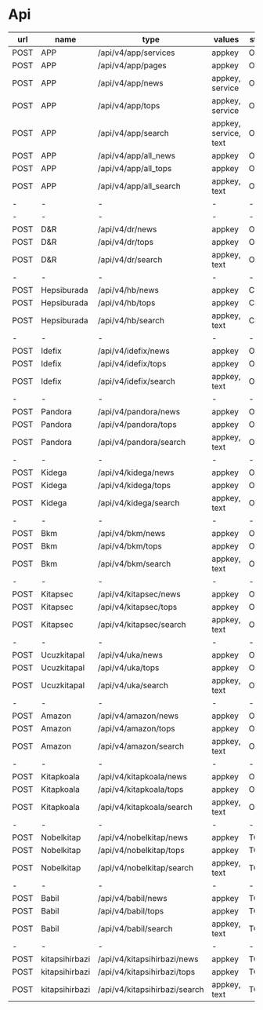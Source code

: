 # Api

| url | name | type | values | status | 
| --- | ---  | ---  |   ---  | --- |
| POST | APP | /api/v4/app/services | appkey | OK |
| POST | APP | /api/v4/app/pages | appkey | OK |
| POST | APP | /api/v4/app/news | appkey, service | OK |
| POST | APP | /api/v4/app/tops | appkey, service | OK |
| POST | APP | /api/v4/app/search | appkey, service, text | OK |
| POST | APP | /api/v4/app/all_news | appkey | OK |
| POST | APP | /api/v4/app/all_tops | appkey | OK |
| POST | APP | /api/v4/app/all_search | appkey, text | OK |
| - | -  | -  | -  | - |
| - | -  | -  | -  | - |
| POST | D&R | /api/v4/dr/news | appkey | OK |
| POST | D&R | /api/v4/dr/tops | appkey | OK |
| POST | D&R | /api/v4/dr/search | appkey, text | OK |
| - | -  | -  | -  | - |
| POST | Hepsiburada | /api/v4/hb/news | appkey | CLOSE |
| POST | Hepsiburada | /api/v4/hb/tops | appkey | CLOSE |
| POST | Hepsiburada | /api/v4/hb/search | appkey, text | CLOSE |
| - | -  | -  | -  | - |
| POST | Idefix | /api/v4/idefix/news | appkey | OK |
| POST | Idefix | /api/v4/idefix/tops | appkey | OK |
| POST | Idefix | /api/v4/idefix/search | appkey, text | OK |
| - | -  | -  | -  | - |
| POST | Pandora | /api/v4/pandora/news | appkey | OK |
| POST | Pandora | /api/v4/pandora/tops | appkey | OK |
| POST | Pandora | /api/v4/pandora/search | appkey, text | OK |
| - | -  | -  | -  | - |
| POST | Kidega | /api/v4/kidega/news | appkey | OK |
| POST | Kidega | /api/v4/kidega/tops | appkey | OK |
| POST | Kidega | /api/v4/kidega/search | appkey, text | OK |
| - | -  | -  | -  | - |
| POST | Bkm | /api/v4/bkm/news | appkey | OK |
| POST | Bkm | /api/v4/bkm/tops | appkey | OK |
| POST | Bkm | /api/v4/bkm/search | appkey, text | OK |
| - | -  | -  | -  | - |
| POST | Kitapsec | /api/v4/kitapsec/news | appkey | OK |
| POST | Kitapsec | /api/v4/kitapsec/tops | appkey | OK |
| POST | Kitapsec | /api/v4/kitapsec/search | appkey, text | OK |
| - | -  | -  | -  | - |
| POST | Ucuzkitapal | /api/v4/uka/news | appkey | OK |
| POST | Ucuzkitapal | /api/v4/uka/tops | appkey | OK |
| POST | Ucuzkitapal | /api/v4/uka/search | appkey, text | OK |
| - | -  | -  | -  | - |
| POST | Amazon | /api/v4/amazon/news | appkey | OK |
| POST | Amazon | /api/v4/amazon/tops | appkey | OK |
| POST | Amazon | /api/v4/amazon/search | appkey, text | OK |
| - | -  | -  | -  | - |
| POST | Kitapkoala | /api/v4/kitapkoala/news | appkey | OK |
| POST | Kitapkoala | /api/v4/kitapkoala/tops | appkey | OK |
| POST | Kitapkoala | /api/v4/kitapkoala/search | appkey, text | OK |
| - | -  | -  | -  | - |
| POST | Nobelkitap | /api/v4/nobelkitap/news | appkey | TODO |
| POST | Nobelkitap | /api/v4/nobelkitap/tops | appkey | TODO |
| POST | Nobelkitap | /api/v4/nobelkitap/search | appkey, text | TODO |
| - | -  | -  | -  | - |
| POST | Babil | /api/v4/babil/news | appkey | TODO |
| POST | Babil | /api/v4/babil/tops | appkey | TODO |
| POST | Babil | /api/v4/babil/search | appkey, text | TODO |
| - | -  | -  | -  | - |
| POST | kitapsihirbazi | /api/v4/kitapsihirbazi/news | appkey | TODO |
| POST | kitapsihirbazi | /api/v4/kitapsihirbazi/tops | appkey | TODO |
| POST | kitapsihirbazi | /api/v4/kitapsihirbazi/search | appkey, text | TODO |
